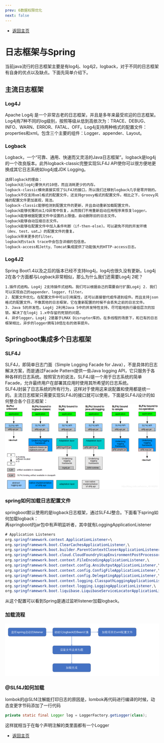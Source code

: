 ```yaml
---
prev: 6数据权限优化
next: false
---
```

* [返回主页](../home.md)
# 日志框架与Spring
当前java流行的日志框架主要是有log4j、log4j2，logback，对于不同的日志框架有自身的优点以及缺点。下面先简单介绍下。
## 主流日志框架
### Log4J
Apache Log4j 是一个非常古老的日志框架，并且是多年来最受欢迎的日志框架。 Log4j有7种不同的log级别，按照等级从低到高依次为：TRACE、DEBUG、INFO、WARN、ERROR、FATAL、OFF。Log4j支持两种格式的配置文件：properties和xml。包含三个主要的组件：Logger、appender、Layout。

### Logback
Logback，一个“可靠、通用、快速而又灵活的Java日志框架”。logback是log4j的一个改良版本。此外logback-classic完整实现SLF4J API使你可以很方便地更换成其它日志系统如log4j或JDK Logging。
```text
选择logback的理由：
logback比log4j要快大约10倍，而且消耗更少的内存。
logback-classic模块直接实现了SLF4J的接口，所以我们迁移到logback几乎是零开销的。
logback不仅支持xml格式的配置文件，还支持groovy格式的配置文件。相比之下，Groovy风格的配置文件更加直观，简洁。
logback-classic能够检测到配置文件的更新，并且自动重新加载配置文件。
logback能够优雅的从I/O异常中恢复，从而我们不用重新启动应用程序来恢复logger。
logback能够根据配置文件中设置的上限值，自动删除旧的日志文件。
logback能够自动压缩日志文件。
logback能够在配置文件中加入条件判断（if-then-else)。可以避免不同的开发环境（dev、test、uat…）的配置文件的重复。
logback带来更多的filter。
logback的stack trace中会包含详细的包信息。
logback-access和Jetty、Tomcat集成提供了功能强大的HTTP-access日志。
```

### Log4J2
Spring Boot1.4以及之后的版本已经不支持log4j，log4j也很久没有更新。Log4j 2在各个方面都与Logback非常相似，那么为什么我们还需要Log4j 2呢？
```text
1.插件式结构。Log4j 2支持插件式结构。我们可以根据自己的需要自行扩展Log4j 2. 我们可以实现自己的appender、logger、filter。
2. 配置文件优化。在配置文件中可以引用属性，还可以直接替代或传递到组件。而且支持json格式的配置文件。不像其他的日志框架，它在重新配置的时候不会丢失之前的日志文件。
3. Java 5的并发性。Log4j 2利用Java 5中的并发特性支持，尽可能地执行最低层次的加锁。解决了在log4j 1.x中存留的死锁的问题。
4. 异步logger。Log4j 2是基于LMAX Disruptor库的。在多线程的场景下，和已有的日志框架相比，异步的logger拥有10倍左右的效率提升。
```

## Springboot集成多个日志框架
### SLF4J
SLF4J，即简单日志门面（Simple Logging Facade for Java），不是具体的日志解决方案，而是通过Facade Pattern提供一些Java logging API，它只服务于各种各样的日志系统。按照官方的说法，SLF4J是一个用于日志系统的简单Facade，允许最终用户在部署其应用时使用其所希望的日志系统。
<br>
SLF4J封装了日志系统的所有行为，这样对于使用这来说配置和使用都是统一的。主流日志框架只需要实现SLF4J的接口就可以使用，下面是SLF4J设计的如何整合各个日志框架：<br>
![](../../picture/4/7slf4j.png)

### spring如何加载日志配置文件
springboot默认使用的是logback日志框架，通过SLF4J整合。下面看下spring如何加载logback：<br>
再springboot的jar包中有声明监听者，其中就有LoggingApplicationListener<br>
```java
# Application Listeners
org.springframework.context.ApplicationListener=\
org.springframework.boot.ClearCachesApplicationListener,\
org.springframework.boot.builder.ParentContextCloserApplicationListener,\
org.springframework.boot.cloud.CloudFoundryVcapEnvironmentPostProcessor,\
org.springframework.boot.context.FileEncodingApplicationListener,\
org.springframework.boot.context.config.AnsiOutputApplicationListener,\
org.springframework.boot.context.config.ConfigFileApplicationListener,\
org.springframework.boot.context.config.DelegatingApplicationListener,\
org.springframework.boot.context.logging.ClasspathLoggingApplicationListener,\
org.springframework.boot.context.logging.LoggingApplicationListener,\
org.springframework.boot.liquibase.LiquibaseServiceLocatorApplicationListener
```
从这个配置可以看到Spring是通过监听listener加载logback。

### 加载流程
![](../../picture/4/7slf4loding.png)

### @SLf4J如何加载
lombok的@SLf4注解能打印日志的原因是，lombok再代码进行编译的时候，动态变更字节码添加了一行代码
```java
private static final Logger log = LoggerFactory.getLogger(class);
```
这样就相当于在每个声明注解的类里面都有一个Logger


* [返回主页](../home.md)